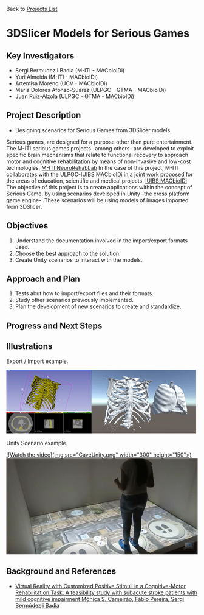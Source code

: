 Back to [Projects List](../../README.md#Projects)

# 3DSlicer Models for Serious Games

## Key Investigators

- Sergi Bermudez i Badia (M-ITI - MACbioIDi)
- Yuri Almeida (M-ITI - MACbioIDi)
- Artemisa Moreno (UCV - MACbioIDi)
- María Dolores Afonso-Suárez (ULPGC - GTMA - MACbioIDi)
- Juan Ruiz-Alzola (ULPGC - GTMA - MACbioIDi)

## Project Description

- Designing scenarios for Serious Games from 3DSlicer models.

Serious games, are designed for a purpose other than pure entertainment. The M-ITI serious games projects -among others- are developed to exploit specific brain mechanisms that relate to functional recovery to approach motor and cognitive rehabilitation by means of non-invasive and low-cost technologies.
[M-ITI NeuroRehabLab](https://neurorehabilitation.m-iti.org/lab/)
In the case of this project, M-ITI collaborates with the ULPGC-IUIBS MACbioIDi in a joint work proposed for the areas of education, scientific and medical projects.
[IUIBS MACbioIDi](https://mt4sd.ulpgc.es/w/index.php/Proyecto_MACbioIDi)
The objective of this project is to create applications within the concept of Serious Game, by using scenarios developed in Unity -the cross platform game engine-.
These scenarios will be using models of images imported from 3DSlicer.

## Objectives

1. Understand the documentation involved in the import/export formats used.
1. Choose the best approach to the solution.
1. Create Unity scenarios to interact with the models.

## Approach and Plan

1. Tests abut how to import/export files and their formats.
1. Study other scenarios previously implemented.
1. Plan the development of new scenarios to create and standardize.

## Progress and Next Steps


## Illustrations

Export / Import example.

<img src="Chest.png" width="500" height="167">

Unity Scenario example.

[![Watch the video](img src="CaveUnity.png" width="300" height="150">)](https://www.youtube.com/watch?v=eQMNyAurvVo)
[![Watch the video](GrapeStomping.png)](https://www.youtube.com/watch?v=gzIc7Avfijs&list=PLr1mTM03DyQ_8DbbGY4pfbsgm6zHjQfzY&index=16)


## Background and References

+ [Virtual Reality with Customized Positive Stimuli in a Cognitive-Motor Rehabilitation Task: A feasibility study with subacute stroke patients with mild cognitive impairment
Mónica S. Cameirão, Fábio Pereira, Sergi Bermúdez i Badia](https://neurorehabilitation.m-iti.org/lab/wp-content/plugins/zotpress/lib/request/request.dl.php?api_user_id=161215&key=4ZQMQFB3&content_type=application/pdf)

